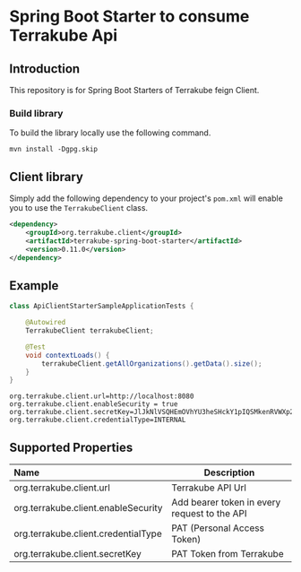 # Spring Boot Starter to consume Terrakube Api

## Introduction

This repository is for Spring Boot Starters of Terrakube feign Client.

### Build library

To build the library locally use the following command.

```
mvn install -Dgpg.skip
```

## Client library

Simply add the following dependency to your project's `pom.xml` will enable you to use the `TerrakubeClient` class.

```xml
<dependency>
    <groupId>org.terrakube.client</groupId>
    <artifactId>terrakube-spring-boot-starter</artifactId>
    <version>0.11.0</version>
</dependency>
```

## Example
```java
class ApiClientStarterSampleApplicationTests {

    @Autowired
    TerrakubeClient terrakubeClient;

    @Test
    void contextLoads() {
        terrakubeClient.getAllOrganizations().getData().size();
    }
}
```

```
org.terrakube.client.url=http://localhost:8080
org.terrakube.client.enableSecurity = true
org.terrakube.client.secretKey=JlJkNlVSQHEmOVhYU3heSHckY1pIQSMkenRVWXp2QEU=
org.terrakube.client.credentialType=INTERNAL
```

## Supported Properties 
| Name                                | Description                                  |
|:------------------------------------|----------------------------------------------|
| org.terrakube.client.url            | Terrakube API Url                            |
| org.terrakube.client.enableSecurity | Add bearer token in every request to the API |
| org.terrakube.client.credentialType | PAT (Personal Access Token)                  |
| org.terrakube.client.secretKey      | PAT Token from Terrakube                     |


